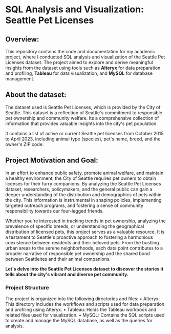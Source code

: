 # SQL Analysis and Visualization: Seattle Pet Licenses

## Overview: 
This repository contains the code and documentation for my academic project, where I conducted SQL analysis and visualization of the Seattle Pet Licenses dataset. The project aimed to explore and derive meaningful insights from the dataset using tools such as **Alteryx** for data preparation and profiling, **Tableau** for data visualization, and **MySQL** for database management.

## About the dataset:
The dataset used is Seattle Pet Licenses, which is provided by the City of Seattle. This dataset is a reflection of Seattle's commitment to responsible pet ownership and community welfare. Its a comprehensive collection of information that provides valuable insights into the city's pet population.

It contains a list of active or current Seattle pet licenses from October 2015 to April 2023, including animal type (species), pet's name, breed, and the owner's ZIP code.

## Project Motivation and Goal:
In an effort to enhance public safety, promote animal welfare, and maintain a healthy environment, the City of Seattle requires pet owners to obtain licenses for their furry companions. By analyzing the Seattle Pet Licenses dataset, researchers, policymakers, and the general public can gain a deeper understanding of the distribution and demographics of pets within the city. This information is instrumental in shaping policies, implementing targeted outreach programs, and fostering a sense of community responsibility towards our four-legged friends.

Whether you're interested in tracking trends in pet ownership, analyzing the prevalence of specific breeds, or understanding the geographical distribution of licensed pets, this project serves as a valuable resource. It is a testament to Seattle's proactive approach to fostering a harmonious coexistence between residents and their beloved pets. From the bustling urban areas to the serene neighborhoods, each data point contributes to a broader narrative of responsible pet ownership and the shared bond between Seattleites and their animal companions. 

**Let's delve into the Seattle Pet Licenses dataset to discover the stories it tells about the city's vibrant and diverse pet community.**

### Project Structure

The project is organized into the following directories and files:
•	Alteryx: This directory includes the workflows and scripts used for data preparation and profiling using Alteryx.
•	Tableau: Holds the Tableau workbook and related files used for visualization.
•	MySQL: Contains the SQL scripts used to create and manage the MySQL database, as well as the queries for analysis.












